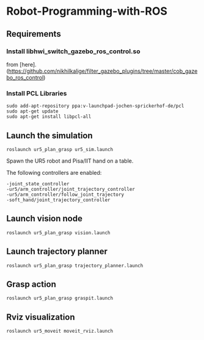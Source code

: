 # Robot-Programming-with-ROS

## Requirements

  ### Install libhwi_switch_gazebo_ros_control.so
  
  from [here]. (https://github.com/nikhilkalige/filter_gazebo_plugins/tree/master/cob_gazebo_ros_control)

  ### Install PCL Libraries

```
sudo add-apt-repository ppa:v-launchpad-jochen-sprickerhof-de/pcl
sudo apt-get update
sudo apt-get install libpcl-all
```

## Launch the simulation

```
roslaunch ur5_plan_grasp ur5_sim.launch 
```
Spawn the UR5 robot and Pisa/IIT hand on a table.

The following controllers are enabled:
```
-joint_state_controller
-ur5/arm_controller/joint_trajectory_controller
-ur5/arm_controller/follow_joint_trajectory
-soft_hand/joint_trajectory_controller
```

## Launch vision node

```
roslaunch ur5_plan_grasp vision.launch 
```

## Launch trajectory planner

```
roslaunch ur5_plan_grasp trajectory_planner.launch 
```

## Grasp action

```
roslaunch ur5_plan_grasp graspit.launch 
```

## Rviz visualization

```
roslaunch ur5_moveit moveit_rviz.launch
```
